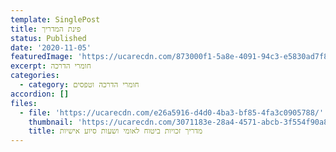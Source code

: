 ```yaml
---
template: SinglePost
title: פינת המדריך
status: Published
date: '2020-11-05'
featuredImage: 'https://ucarecdn.com/873000f1-5a8e-4091-94c3-e5830ad7f81c/'
excerpt: חומרי הדרכה
categories:
  - category: חומרי הדרכה וטפסים
accordion: []
files:
  - file: 'https://ucarecdn.com/e26a5916-d4d0-4ba3-bf85-4fa3c0905788/'
    thumbnail: 'https://ucarecdn.com/3071183e-28a4-4571-abcb-3f554f90a8ff/'
    title: מדריך זכויות ביטוח לאומי ושעות סיוע אישיות
---
```


